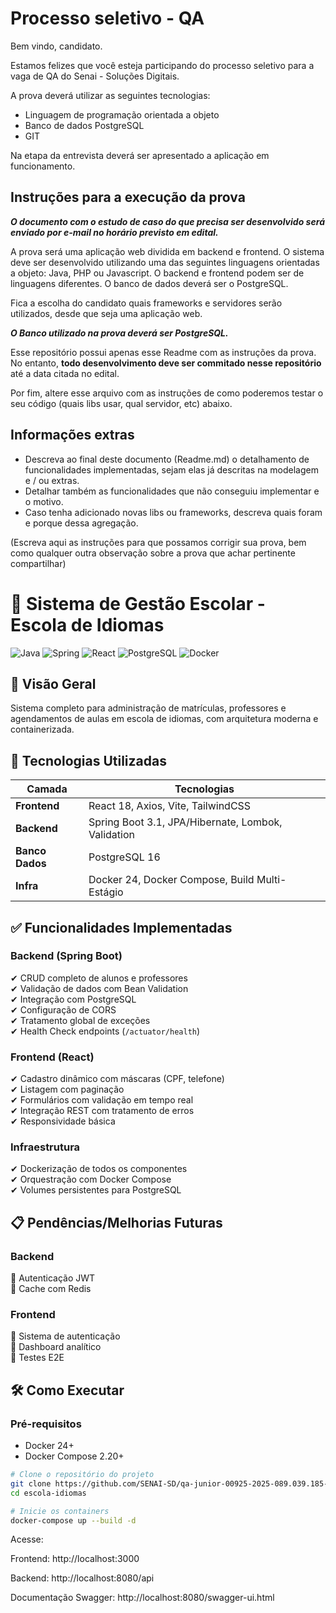 # Processo seletivo - QA

Bem vindo, candidato. 

Estamos felizes que você esteja participando do processo seletivo para a vaga de QA do Senai - Soluções Digitais.

A prova deverá utilizar as seguintes tecnologias: 
- Linguagem de programação orientada a objeto
- Banco de dados PostgreSQL
- GIT

Na etapa da entrevista deverá ser apresentado a aplicação em funcionamento.

## Instruções para a execução da prova

***O documento com o estudo de caso do que precisa ser desenvolvido será enviado por e-mail no horário previsto em edital.***

A prova será uma aplicação web dividida em backend e frontend. O sistema deve ser desenvolvido utilizando uma das seguintes linguagens orientadas a objeto: Java, PHP ou Javascript. O backend e frontend podem ser de linguagens diferentes. O banco de dados deverá ser o PostgreSQL.

Fica a escolha do candidato quais frameworks e servidores serão utilizados, desde que seja uma aplicação web. 

***O Banco utilizado na prova deverá ser PostgreSQL.***

Esse repositório possui apenas esse Readme com as instruções da prova. No entanto, **todo desenvolvimento deve ser commitado nesse repositório** até a data citada no edital.

Por fim, altere esse arquivo com as instruções de como poderemos testar o seu código (quais libs usar, qual servidor, etc) abaixo.

## Informações extras

- Descreva ao final deste documento (Readme.md) o detalhamento de funcionalidades implementadas, sejam elas já descritas na modelagem e / ou extras.
- Detalhar também as funcionalidades que não conseguiu implementar e o motivo.
- Caso tenha adicionado novas libs ou frameworks, descreva quais foram e porque dessa agregação.

(Escreva aqui as instruções para que possamos corrigir sua prova, bem como qualquer outra observação sobre a prova que achar pertinente compartilhar)
# 🏫 Sistema de Gestão Escolar - Escola de Idiomas

![Java](https://img.shields.io/badge/Java-17+-ED8B00?logo=openjdk)
![Spring](https://img.shields.io/badge/Spring_Boot-3.1-6DB33F?logo=spring)
![React](https://img.shields.io/badge/React-18-61DAFB?logo=react)
![PostgreSQL](https://img.shields.io/badge/PostgreSQL-16-4169E1?logo=postgresql)
![Docker](https://img.shields.io/badge/Docker-24.0-2496ED?logo=docker)

## 📌 Visão Geral

Sistema completo para administração de matrículas, professores e agendamentos de aulas em escola de idiomas, com arquitetura moderna e containerizada.

## 🚀 Tecnologias Utilizadas

| Camada          | Tecnologias                                                                 |
|-----------------|-----------------------------------------------------------------------------|
| **Frontend**    | React 18, Axios, Vite, TailwindCSS                                         |
| **Backend**     | Spring Boot 3.1, JPA/Hibernate, Lombok, Validation                         |
| **Banco Dados** | PostgreSQL 16                                                              |
| **Infra**       | Docker 24, Docker Compose, Build Multi-Estágio                             |

## ✅ Funcionalidades Implementadas

### Backend (Spring Boot)
✔ CRUD completo de alunos e professores  
✔ Validação de dados com Bean Validation  
✔ Integração com PostgreSQL  
✔ Configuração de CORS  
✔ Tratamento global de exceções  
✔ Health Check endpoints (`/actuator/health`)  

### Frontend (React)
✔ Cadastro dinâmico com máscaras (CPF, telefone)  
✔ Listagem com paginação  
✔ Formulários com validação em tempo real  
✔ Integração REST com tratamento de erros  
✔ Responsividade básica  

### Infraestrutura
✔ Dockerização de todos os componentes  
✔ Orquestração com Docker Compose  
✔ Volumes persistentes para PostgreSQL  

## 📋 Pendências/Melhorias Futuras

### Backend 
🔲 Autenticação JWT   
🔲 Cache com Redis  

### Frontend
🔲 Sistema de autenticação  
🔲 Dashboard analítico  
🔲 Testes E2E  

## 🛠️ Como Executar

### Pré-requisitos
- Docker 24+
- Docker Compose 2.20+

```bash
# Clone o repositório do projeto
git clone https://github.com/SENAI-SD/qa-junior-00925-2025-089.039.185-84
cd escola-idiomas

# Inicie os containers
docker-compose up --build -d
```
Acesse:

Frontend: http://localhost:3000

Backend: http://localhost:8080/api

Documentação Swagger: http://localhost:8080/swagger-ui.html
